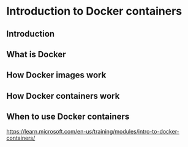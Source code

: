 # Introduction to Docker containers

## Introduction

## What is Docker

## How Docker images work

## How Docker containers work

## When to use Docker containers

https://learn.microsoft.com/en-us/training/modules/intro-to-docker-containers/